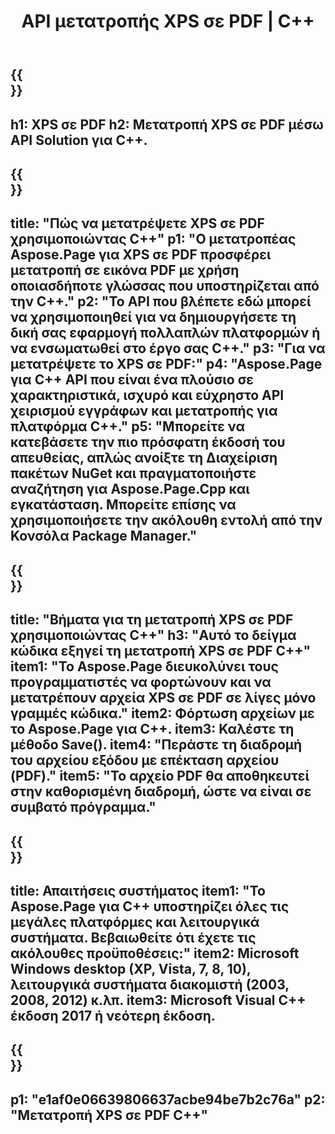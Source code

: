 ﻿---
translation: true
template: /_templates/_conversion-child-cpp.md
title: API μετατροπής XPS σε PDF | C++
url: /cpp/conversion/xps-to-pdf/
description: Η μετατροπή PS σε PDF παρέχεται από την Aspose.Page για λύση API C++. Λειτουργεί σε C++ Runtime Environment για Windows 32 bit, Windows 64 bit και Linux 64 bit.
informat: XPS
outformat: PDF
otherformats: EPS PS
---

{{<section banner>}}
---
h1: XPS σε PDF
h2: Μετατροπή XPS σε PDF μέσω API Solution για C++.
---

{{<section overview>}}
---
title: "Πώς να μετατρέψετε XPS σε PDF χρησιμοποιώντας C++"
p1: "Ο μετατροπέας Aspose.Page για XPS σε PDF προσφέρει μετατροπή σε εικόνα PDF με χρήση οποιασδήποτε γλώσσας που υποστηρίζεται από την C++."
p2: "Το API που βλέπετε εδώ μπορεί να χρησιμοποιηθεί για να δημιουργήσετε τη δική σας εφαρμογή πολλαπλών πλατφορμών ή να ενσωματωθεί στο έργο σας C++."
p3: "Για να μετατρέψετε το XPS σε PDF:"
p4: "Aspose.Page για C++ API που είναι ένα πλούσιο σε χαρακτηριστικά, ισχυρό και εύχρηστο API χειρισμού εγγράφων και μετατροπής για πλατφόρμα C++."
p5: "Μπορείτε να κατεβάσετε την πιο πρόσφατη έκδοσή του απευθείας, απλώς ανοίξτε τη Διαχείριση πακέτων NuGet και πραγματοποιήστε αναζήτηση για Aspose.Page.Cpp και εγκατάσταση. Μπορείτε επίσης να χρησιμοποιήσετε την ακόλουθη εντολή από την Κονσόλα Package Manager."
---

{{<section feature1>}}
---
title: "Βήματα για τη μετατροπή XPS σε PDF χρησιμοποιώντας C++"
h3: "Αυτό το δείγμα κώδικα εξηγεί τη μετατροπή XPS σε PDF C++"
item1: "Το Aspose.Page διευκολύνει τους προγραμματιστές να φορτώνουν και να μετατρέπουν αρχεία XPS σε PDF σε λίγες μόνο γραμμές κώδικα."
item2: Φόρτωση αρχείων με το Aspose.Page για C++.
item3: Καλέστε τη μέθοδο Save().
item4: "Περάστε τη διαδρομή του αρχείου εξόδου με επέκταση αρχείου (PDF)."
item5: "Το αρχείο PDF θα αποθηκευτεί στην καθορισμένη διαδρομή, ώστε να είναι σε συμβατό πρόγραμμα."
---

{{<section feature2>}}
---
title: Απαιτήσεις συστήματος
item1: "Το Aspose.Page για C++ υποστηρίζει όλες τις μεγάλες πλατφόρμες και λειτουργικά συστήματα. Βεβαιωθείτε ότι έχετε τις ακόλουθες προϋποθέσεις:"
item2: Microsoft Windows desktop (XP, Vista, 7, 8, 10), λειτουργικά συστήματα διακομιστή (2003, 2008, 2012) κ.λπ.
item3: Microsoft Visual C++ έκδοση 2017 ή νεότερη έκδοση.
---

{{<section gist>}}
---
p1: "e1af0e06639806637acbe94be7b2c76a"
p2: "Μετατροπή XPS σε PDF C++"
---
